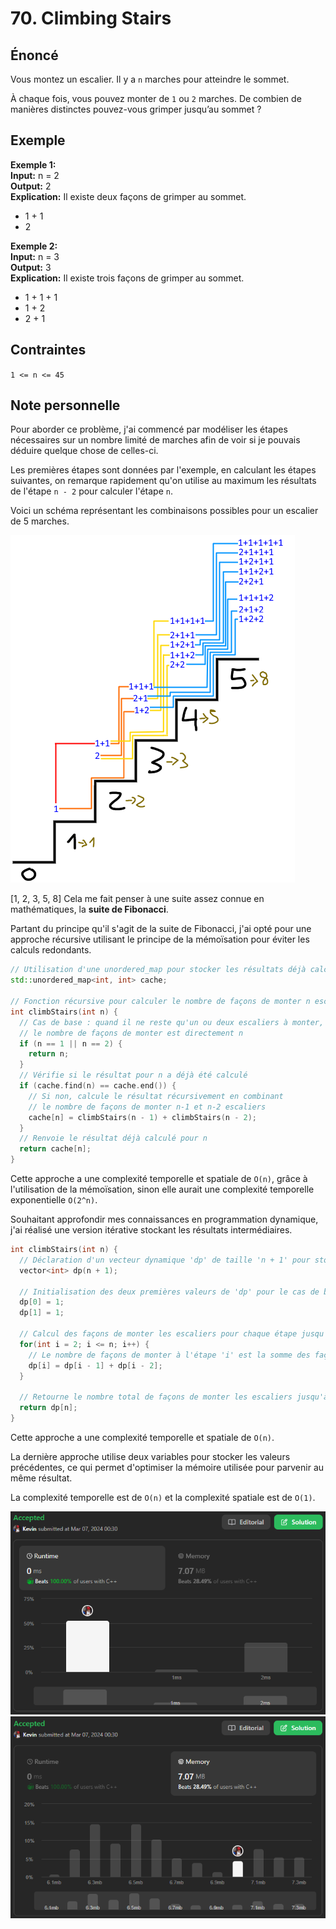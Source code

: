 # 70. Climbing Stairs

## Énoncé

Vous montez un escalier. Il y a `n` marches pour atteindre le sommet.

À chaque fois, vous pouvez monter de `1` ou `2` marches. De combien de manières distinctes pouvez-vous grimper jusqu’au sommet ?

## Exemple

**Exemple 1:**  
**Input:** n = 2  
**Output:** 2  
**Explication:** Il existe deux façons de grimper au sommet.

- 1 + 1
- 2

**Exemple 2:**  
**Input:** n = 3  
**Output:** 3  
**Explication:** Il existe trois façons de grimper au sommet.

- 1 + 1 + 1
- 1 + 2
- 2 + 1

## Contraintes

`1 <= n <= 45`

## Note personnelle

Pour aborder ce problème, j'ai commencé par modéliser les étapes nécessaires sur un nombre limité de marches afin de voir si je pouvais déduire quelque chose de celles-ci.

Les premières étapes sont données par l'exemple, en calculant les étapes suivantes, on remarque rapidement qu'on utilise au maximum les résultats de l'étape `n - 2` pour calculer l'étape `n`.

Voici un schéma représentant les combinaisons possibles pour un escalier de 5 marches.

<img src="./imgs/img1.png"/>

[1, 2, 3, 5, 8] Cela me fait penser à une suite assez connue en mathématiques, la **suite de Fibonacci**.

Partant du principe qu'il s'agit de la suite de Fibonacci, j'ai opté pour une approche récursive utilisant le principe de la mémoïsation pour éviter les calculs redondants.

```cpp
// Utilisation d'une unordered_map pour stocker les résultats déjà calculés
std::unordered_map<int, int> cache;

// Fonction récursive pour calculer le nombre de façons de monter n escaliers
int climbStairs(int n) {
  // Cas de base : quand il ne reste qu'un ou deux escaliers à monter,
  // le nombre de façons de monter est directement n
  if (n == 1 || n == 2) {
    return n;
  }
  // Vérifie si le résultat pour n a déjà été calculé
  if (cache.find(n) == cache.end()) {
    // Si non, calcule le résultat récursivement en combinant
    // le nombre de façons de monter n-1 et n-2 escaliers
    cache[n] = climbStairs(n - 1) + climbStairs(n - 2);
  }
  // Renvoie le résultat déjà calculé pour n
  return cache[n];
}
```

Cette approche a une complexité temporelle et spatiale de `O(n)`, grâce à l'utilisation de la mémoïsation, sinon elle aurait une complexité temporelle exponentielle `O(2^n)`.

Souhaitant approfondir mes connaissances en programmation dynamique, j'ai réalisé une version itérative stockant les résultats intermédiaires.

```cpp
int climbStairs(int n) {
  // Déclaration d'un vecteur dynamique 'dp' de taille 'n + 1' pour stocker les résultats intermédiaires.
  vector<int> dp(n + 1);

  // Initialisation des deux premières valeurs de 'dp' pour le cas de base.
  dp[0] = 1;
  dp[1] = 1;

  // Calcul des façons de monter les escaliers pour chaque étape jusqu'à 'n'.
  for(int i = 2; i <= n; i++) {
    // Le nombre de façons de monter à l'étape 'i' est la somme des façons de monter à l'étape précédente et à l'étape précédente de la précédente.
    dp[i] = dp[i - 1] + dp[i - 2];
  }

  // Retourne le nombre total de façons de monter les escaliers jusqu'à 'n'.
  return dp[n];
}
```

Cette approche a une complexité temporelle et spatiale de `O(n)`.

La dernière approche utilise deux variables pour stocker les valeurs précédentes, ce qui permet d'optimiser la mémoire utilisée pour parvenir au même résultat.

La complexité temporelle est de `O(n)` et la complexité spatiale est de `O(1)`.

<img src="./imgs/runtime.png"/>
<img src="./imgs/memory.png"/>
